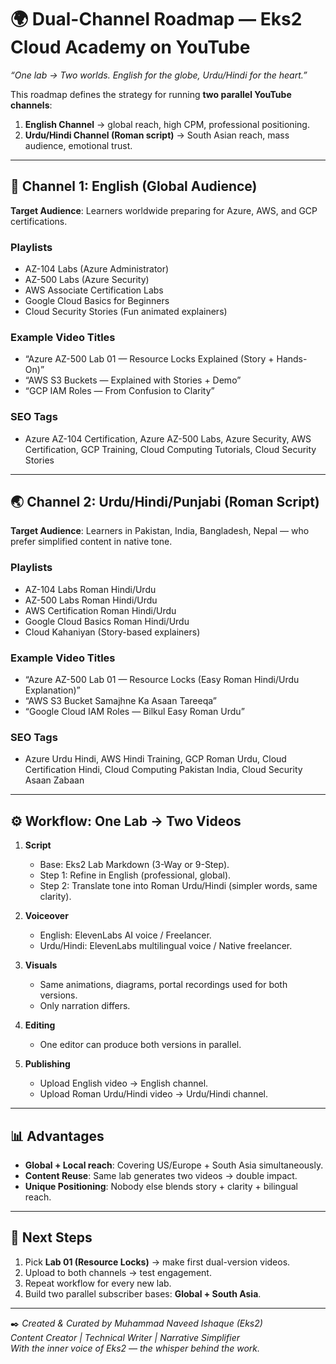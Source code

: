 # 🌍 Dual-Channel Roadmap — Eks2 Cloud Academy on YouTube

_“One lab → Two worlds. English for the globe, Urdu/Hindi for the heart.”_  

This roadmap defines the strategy for running **two parallel YouTube channels**:  
1. **English Channel** → global reach, high CPM, professional positioning.  
2. **Urdu/Hindi Channel (Roman script)** → South Asian reach, mass audience, emotional trust.  

---

## 🎯 Channel 1: English (Global Audience)

**Target Audience**: Learners worldwide preparing for Azure, AWS, and GCP certifications.  

### Playlists
- AZ-104 Labs (Azure Administrator)  
- AZ-500 Labs (Azure Security)  
- AWS Associate Certification Labs  
- Google Cloud Basics for Beginners  
- Cloud Security Stories (Fun animated explainers)  

### Example Video Titles
- “Azure AZ-500 Lab 01 — Resource Locks Explained (Story + Hands-On)”  
- “AWS S3 Buckets — Explained with Stories + Demo”  
- “GCP IAM Roles — From Confusion to Clarity”  

### SEO Tags
- Azure AZ-104 Certification, Azure AZ-500 Labs, Azure Security, AWS Certification, GCP Training, Cloud Computing Tutorials, Cloud Security Stories  

---

## 🌏 Channel 2: Urdu/Hindi/Punjabi (Roman Script)

**Target Audience**: Learners in Pakistan, India, Bangladesh, Nepal — who prefer simplified content in native tone.  

### Playlists
- AZ-104 Labs Roman Hindi/Urdu  
- AZ-500 Labs Roman Hindi/Urdu  
- AWS Certification Roman Hindi/Urdu  
- Google Cloud Basics Roman Hindi/Urdu  
- Cloud Kahaniyan (Story-based explainers)  

### Example Video Titles
- “Azure AZ-500 Lab 01 — Resource Locks (Easy Roman Hindi/Urdu Explanation)”  
- “AWS S3 Bucket Samajhne Ka Asaan Tareeqa”  
- “Google Cloud IAM Roles — Bilkul Easy Roman Urdu”  

### SEO Tags
- Azure Urdu Hindi, AWS Hindi Training, GCP Roman Urdu, Cloud Certification Hindi, Cloud Computing Pakistan India, Cloud Security Asaan Zabaan  

---

## ⚙️ Workflow: One Lab → Two Videos

1. **Script**  
   - Base: Eks2 Lab Markdown (3-Way or 9-Step).  
   - Step 1: Refine in English (professional, global).  
   - Step 2: Translate tone into Roman Urdu/Hindi (simpler words, same clarity).  

2. **Voiceover**  
   - English: ElevenLabs AI voice / Freelancer.  
   - Urdu/Hindi: ElevenLabs multilingual voice / Native freelancer.  

3. **Visuals**  
   - Same animations, diagrams, portal recordings used for both versions.  
   - Only narration differs.  

4. **Editing**  
   - One editor can produce both versions in parallel.  

5. **Publishing**  
   - Upload English video → English channel.  
   - Upload Roman Urdu/Hindi video → Urdu/Hindi channel.  

---

## 📊 Advantages

- **Global + Local reach**: Covering US/Europe + South Asia simultaneously.  
- **Content Reuse**: Same lab generates two videos → double impact.  
- **Unique Positioning**: Nobody else blends story + clarity + bilingual reach.  

---

## 🚀 Next Steps

1. Pick **Lab 01 (Resource Locks)** → make first dual-version videos.  
2. Upload to both channels → test engagement.  
3. Repeat workflow for every new lab.  
4. Build two parallel subscriber bases: **Global + South Asia**.  

---

✒️ *Created & Curated by Muhammad Naveed Ishaque (Eks2)*  
*Content Creator | Technical Writer | Narrative Simplifier*  
_With the inner voice of Eks2 — the whisper behind the work._  
